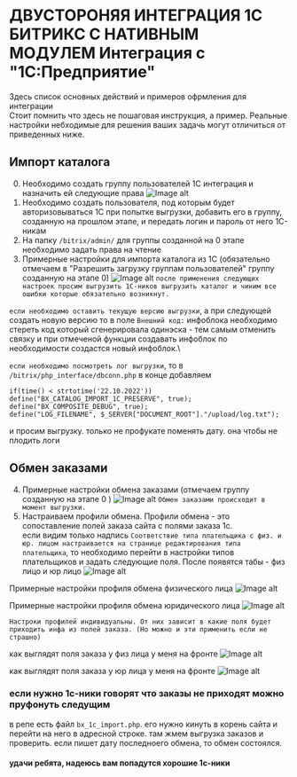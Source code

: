 # ДВУСТОРОНЯЯ ИНТЕГРАЦИЯ 1С БИТРИКС С НАТИВНЫМ МОДУЛЕМ Интеграция с "1С:Предприятие"

Здесь список основных действий и примеров офрмления для интеграции\
Стоит помнить что здесь не пошаговая инструкция, а пример. Реальные настройки небходимые для решения ваших задачь могут отличиться от приведенных ниже.

## Импорт каталога

0. Необходимо создать группу пользователей 1С интеграция и назначить ей следующие права
![Image alt](group_rights.png)
1. Необходимо создать пользователя, под которым будет авторизовываться 1С при попытке выгрузки, добавить его в группу, созданную на прошлом этапе, и передать логин и пароль от него 1С-никам
2. На папку `/bitrix/admin/` для группы созданной на 0 этапе необходимо задать права на чтение
3. Примерные настройки для импорта каталога из 1С (обязательно отмечаем в "Разрешить загрузку группам пользователей" группу созданную на этапе 0)
![Image alt](1c_catalog_settings.png)
`после применения следующих настроек просим выгрузить 1С-ников выгрузить каталог и чиним все ошибки которые обязательно возникнут.`

`если необходимо оставить текущую версию выгрузки`, а при следующей создать новую версию то в поле `Внешний код:` инфоблока необходимо стереть код который сгенерировала одинэска - тем самым отменить связку и при отмеченой функции создавать инфоблок по необходимости создастся новый инфоблок.\

`если необходимо посмотреть лог выгрузки`, то в `/bitrix/php_interface/dbconn.php` в конце добавляем
```angular2html
if(time() < strtotime('22.10.2022')) define("BX_CATALOG_IMPORT_1C_PRESERVE", true);
define("BX_COMPOSITE_DEBUG", true);
define("LOG_FILENAME", $_SERVER["DOCUMENT_ROOT"]."/upload/log.txt");
```
и просим выгрузку. только не профукате поменять дату. она чтобы не плодить логи

## Обмен заказами

4. Примерные настройки обмена заказами (отмечаем группу созданную на этапе 0 )
![Image alt](1c_order_settings.png)
`Обмен заказами происходит в момент выгрузки.`
5. Настраиваем профили обмена. Профили обмена - это сопоставление полей заказа сайта с полями заказа 1с.\
если видим только надпись `Соответствие типа плательщика с физ. и юр. лицом настраивается на странице редактирования типа плательщика`, то необходимо перейти в настройки типов плательщиков и задать следующие поля. После появятся табы - физ лицо и юр лицо
![Image alt](payer_type_settings.png)
   
Примерные настройки профиля обмена физического лица
![Image alt](exchange_settings.png)

Примерные настройки профиля обмена юридического лица
![Image alt](exchange_settings_2.png)

`Настроки профилей индивидуальны. От них зависит в какие поля будет приходить инфа из полей заказа. (Но можно и эти применить если не страшно)`

как выглядят поля заказа у физ лица у меня на фронте
![Image alt](example_front.png)

как выглядят поля заказа у юр лица у меня на фронте
![Image alt](example_fromt_1.png)

### если нужно 1с-ники говорят что заказы не приходят можно пруфонуть следущим

в репе есть файл `bx_1c_import.php`. его нужно кинуть в корень сайта и перейти на него в адресной строке. там жмем выгрузка заказов и проверить. если пишет дату последноего обмена, то обмен состоялся.  

#### удачи ребята, надеюсь вам попадутся хорошие 1с-ники